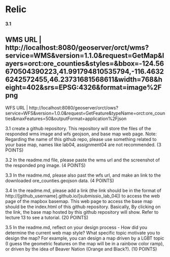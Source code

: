 # Relic


#### 3.1 
   WMS URL | http://localhost:8080/geoserver/orct/wms?service=WMS&version=1.1.0&request=GetMap&layers=orct:ore_counties&styles=&bbox=-124.56670504390223,41.991794810535794,-116.46326242572455,46.23731681568611&width=768&height=402&srs=EPSG:4326&format=image%2Fpng
  ------------------
   WFS URL | http://localhost:8080/geoserver/orct/ows?service=WFS&version=1.0.0&request=GetFeature&typeName=orct:ore_counties&maxFeatures=50&outputFormat=application%2Fjson



3.1 create a github repository. This repository will store the files of the responded wms image and wfs geojson, and base map web page. Note: Regarding the name of this github repo, please use something related to your base map, names like lab04, assignment04 are not recommended. (3 POINTS)

3.2 In the readme.md file, please paste the wms url and the screenshot of the responded png image. (4 POINTS)

3.3 In the readme.md, please also past the wfs url, and make an link to the downloaded ore_counties.geojson data. (4 POINTS)

3.4 In the readme.md, please add a link (the link should be in the format of http://[github_username].github.io/[submissio_lab_04]) to access the web page of the mapbox basemap. This web page to access the base map should be the index.html of this github repository. Basically, By clicking on the link, the base map hosted by this github repository will show. Refer to lecture 13 to see a tutorial. (20 POINTS)

3.5 In the readme.md, reflect on your design process - How did you determine the current web map style? What specific topic motivate you to design the map? For example, you can design a map driven by a LGBT topic (I guess the geometric features on the map will be in a rainbow color ramp), or driven by the idea of Beaver Nation (Orange and Black?). (10 POINTS)

